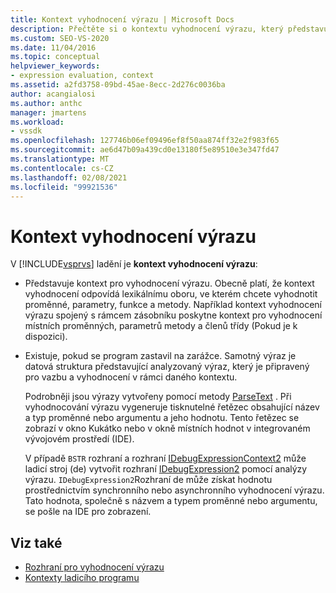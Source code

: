```yaml
---
title: Kontext vyhodnocení výrazu | Microsoft Docs
description: Přečtěte si o kontextu vyhodnocení výrazu, který představuje kontext pro vyhodnocení výrazu a existuje při zastavení programu na zarážce.
ms.custom: SEO-VS-2020
ms.date: 11/04/2016
ms.topic: conceptual
helpviewer_keywords:
- expression evaluation, context
ms.assetid: a2fd3758-09bd-45ae-8ecc-2d276c0036ba
author: acangialosi
ms.author: anthc
manager: jmartens
ms.workload:
- vssdk
ms.openlocfilehash: 127746b06ef09496ef8f50aa874ff32e2f983f65
ms.sourcegitcommit: ae6d47b09a439cd0e13180f5e89510e3e347fd47
ms.translationtype: MT
ms.contentlocale: cs-CZ
ms.lasthandoff: 02/08/2021
ms.locfileid: "99921536"
---
```

# <a name="expression-evaluation-context"></a>Kontext vyhodnocení výrazu
V [!INCLUDE[vsprvs](../../code-quality/includes/vsprvs_md.md)] ladění je **kontext vyhodnocení výrazu**:

- Představuje kontext pro vyhodnocení výrazu. Obecně platí, že kontext vyhodnocení odpovídá lexikálnímu oboru, ve kterém chcete vyhodnotit proměnné, parametry, funkce a metody. Například kontext vyhodnocení výrazu spojený s rámcem zásobníku poskytne kontext pro vyhodnocení místních proměnných, parametrů metody a členů třídy (Pokud je k dispozici).

- Existuje, pokud se program zastavil na zarážce. Samotný výraz je datová struktura představující analyzovaný výraz, který je připravený pro vazbu a vyhodnocení v rámci daného kontextu.

     Podrobněji jsou výrazy vytvořeny pomocí metody [ParseText](../../extensibility/debugger/reference/idebugexpressioncontext2-parsetext.md) . Při vyhodnocování výrazu vygeneruje tisknutelné řetězec obsahující název a typ proměnné nebo argumentu a jeho hodnotu. Tento řetězec se zobrazí v okno Kukátko nebo v okně místních hodnot v integrovaném vývojovém prostředí (IDE).

     V případě `BSTR` rozhraní a rozhraní [IDebugExpressionContext2](../../extensibility/debugger/reference/idebugexpressioncontext2.md) může ladicí stroj (de) vytvořit rozhraní [IDebugExpression2](../../extensibility/debugger/reference/idebugexpression2.md) pomocí analýzy výrazu. `IDebugExpression2`Rozhraní de může získat hodnotu prostřednictvím synchronního nebo asynchronního vyhodnocení výrazu. Tato hodnota, společně s názvem a typem proměnné nebo argumentu, se pošle na IDE pro zobrazení.

## <a name="see-also"></a>Viz také
- [Rozhraní pro vyhodnocení výrazu](../../extensibility/debugger/reference/expression-evaluation-interfaces.md)
- [Kontexty ladicího programu](../../extensibility/debugger/debugger-contexts.md)
